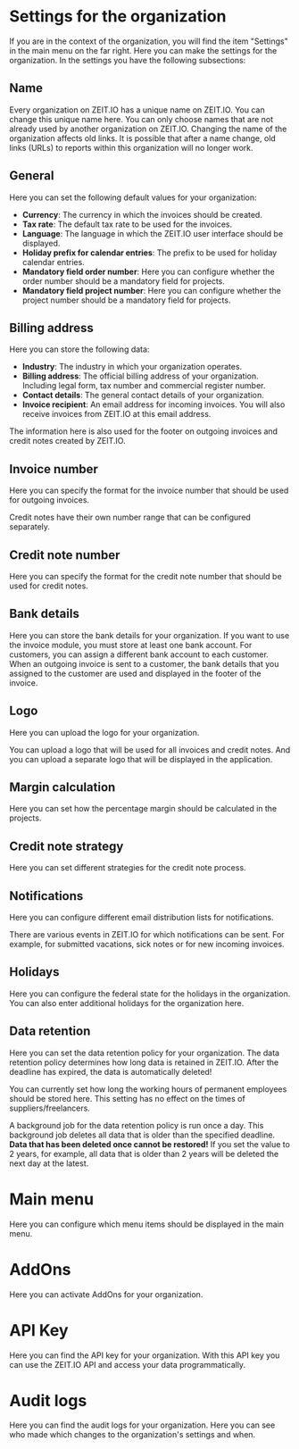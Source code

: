 # Settings for the organization

If you are in the context of the organization, you will find the item "Settings" in the main menu on the far right.
Here you can make the settings for the organization. In the settings you have the following subsections:

## Name 

Every organization on ZEIT.IO has a unique name on ZEIT.IO. You can change this unique name here.
You can only choose names that are not already used by another organization on ZEIT.IO.
Changing the name of the organization affects old links.
It is possible that after a name change, old links (URLs) to reports within this organization will no longer work.

## General

Here you can set the following default values for your organization:

- **Currency**: The currency in which the invoices should be created.
- **Tax rate**: The default tax rate to be used for the invoices.
- **Language**: The language in which the ZEIT.IO user interface should be displayed.
- **Holiday prefix for calendar entries**: The prefix to be used for holiday calendar entries.
- **Mandatory field order number**: Here you can configure whether the order number should be a mandatory field for projects.
- **Mandatory field project number**: Here you can configure whether the project number should be a mandatory field for projects.

## Billing address

Here you can store the following data:

- **Industry**: The industry in which your organization operates.
- **Billing address**: The official billing address of your organization. Including legal form, tax number and commercial register number.
- **Contact details**: The general contact details of your organization.
- **Invoice recipient**: An email address for incoming invoices. You will also receive invoices from ZEIT.IO at this email address.

The information here is also used for the footer on outgoing invoices and credit notes created by ZEIT.IO.

## Invoice number

Here you can specify the format for the invoice number that should be used for outgoing invoices.

Credit notes have their own number range that can be configured separately.

## Credit note number

Here you can specify the format for the credit note number that should be used for credit notes.

## Bank details

Here you can store the bank details for your organization.
If you want to use the invoice module, you must store at least one bank account.
For customers, you can assign a different bank account to each customer.
When an outgoing invoice is sent to a customer, the bank details that you assigned to the customer are used
and displayed in the footer of the invoice.

## Logo

Here you can upload the logo for your organization.

You can upload a logo that will be used for all invoices and credit notes.
And you can upload a separate logo that will be displayed in the application.

## Margin calculation

Here you can set how the percentage margin should be calculated in the projects.

## Credit note strategy

Here you can set different strategies for the credit note process.

## Notifications

Here you can configure different email distribution lists for notifications.

There are various events in ZEIT.IO for which notifications can be sent.
For example, for submitted vacations, sick notes or for new incoming invoices.

## Holidays

Here you can configure the federal state for the holidays in the organization.
You can also enter additional holidays for the organization here.

## Data retention

Here you can set the data retention policy for your organization.
The data retention policy determines how long data is retained in ZEIT.IO.
After the deadline has expired, the data is automatically deleted!

You can currently set how long the working hours of permanent employees should be stored here.
This setting has no effect on the times of suppliers/freelancers.

A background job for the data retention policy is run once a day.
This background job deletes all data that is older than the specified deadline.
**Data that has been deleted once cannot be restored!**
If you set the value to 2 years, for example, all data that is older than 2 years will be deleted the next day at the latest.

# Main menu

Here you can configure which menu items should be displayed in the main menu.

# AddOns

Here you can activate AddOns for your organization.

# API Key

Here you can find the API key for your organization.
With this API key you can use the ZEIT.IO API and access your data programmatically.

# Audit logs

Here you can find the audit logs for your organization.
Here you can see who made which changes to the organization's settings and when.
